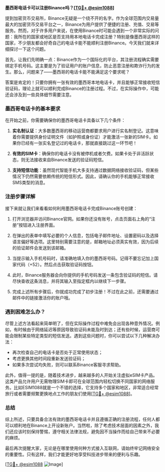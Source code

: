 **墨西哥电话卡可以注册Binance吗？[[TG💪+ @esim1088](https://t.me/s/esim1088)]**

提到加密货币交易所，Binance无疑是一个绕不开的名字。作为全球范围内交易量最大的加密货币交易平台之一，Binance为用户提供了便捷的注册、充值、交易等服务。然而，对于许多用户来说，在使用Binance时可能会遇到一个非常实际的问题：我所在的国家或地区是否支持用本地电话卡完成注册？特别是像墨西哥这样的国家，不少朋友都会好奇自己的电话卡能不能顺利注册Binance。今天我们就来详细探讨一下这个问题。

首先，让我们先明确一点：Binance作为一个国际化的平台，其注册流程确实需要绑定手机号码。这主要是为了验证用户的账户信息，防止恶意注册和欺诈行为的发生。那么，问题来了——墨西哥的电话卡能不能满足这个要求呢？

答案是肯定的！只要你拥有一张有效的墨西哥本地电话卡，并且能够正常接收短信验证码，理论上就可以顺利完成Binance的注册过程。不过，在实际操作中，可能还会涉及到一些具体细节需要注意。

### 墨西哥电话卡的基本要求

在开始之前，你需要确保你的墨西哥电话卡具备以下几个条件：

1. **实名制认证**：大多数墨西哥的移动运营商都要求用户进行实名制登记。这意味着你需要提供身份证明文件（如护照或身份证）才能激活一张新的SIM卡。如果你已经有一张实名登记过的电话卡，那就直接跳过这一环节吧！

2. **有效的SIM卡**：确保你的电话卡没有被停机或者欠费。如果卡处于非活跃状态，则无法接收来自Binance发送的验证码短信。

3. **支持短信功能**：虽然现代智能手机大多支持通过数据网络接收验证码，但某些情况下仍然需要依赖传统的短信形式。因此，请确认你的手机能够正常接收SMS类型的消息。

### 注册步骤详解

接下来就让我们来看看如何利用墨西哥电话卡完成Binance账号创建：

1. 打开浏览器并访问Binance官网。如果你还没有账号，点击页面右上角的“注册”按钮进入注册界面。
   
2. 在弹出的表单中填写必要的个人信息，包括电子邮件地址、设置密码以及选择语言偏好等选项。这里特别需要注意的是，邮箱地址必须真实有效，因为后续的验证邮件会发送到该邮箱。

3. 当提示输入手机号码时，请准确地填入你的墨西哥号码。记得不要忘记加上国家代码（+52）。然后点击获取验证码按钮。

4. 此时，Binance服务器会向你提供的手机号码发送一条包含验证码的短信。请尽快查收这条消息，并将其输入至指定框内以继续下一步骤。

5. 完成上述所有步骤后，你就成功完成了初步注册！不过在此之前，还需要通过邮件中的链接激活你的账户哦。

### 遇到困难怎么办？

尽管上述方法看起来简单明了，但在实际操作过程中难免会出现各种意外情况。例如，有时候由于网络延迟等原因导致验证码未能及时到达；还有些时候，运营商可能会限制某些特定类型的短信发送。遇到这些问题时，你可以尝试以下几种解决办法：

- 再次检查自己的电话卡是否处于正常使用状态；
- 考虑更换其他时间段重新发送验证码；
- 如果多次尝试均失败，则可以联系Binance客服寻求帮助。

此外，值得一提的是，随着技术进步，越来越多的人开始关注虚拟eSIM卡产品。这类产品允许用户无需物理SIM卡即可在全球范围内轻松切换不同国家的网络服务。比如ESIM1088就是一个不错的选择，它支持多个国家和地区，非常适合经常旅行或者需要频繁更换地点工作的朋友们使用[[TG💪+ @esim1088](https://t.me/s/esim1088)]。

### 总结

综上所述，只要具备合法有效的墨西哥电话卡并且遵循正确的注册流程，任何人都可以顺利地在Binance上开设新账户。当然啦，除了考虑技术层面的因素之外，我们还应该时刻保持警惕，遵守相关法律法规，避免因不当操作而给自己带来不必要的麻烦。

最后再次提醒大家，无论是在哪里使用何种方式接入互联网，请始终牢记网络安全的重要性。只有这样，我们才能更好地享受科技进步带来的便利与乐趣。

[[TG💪+ @esim1088](https://t.me/s/esim1088) ![Image](https://i.postimg.cc/4NQfJmqS/Snipaste-2025-05-13-00-14-12.png)]